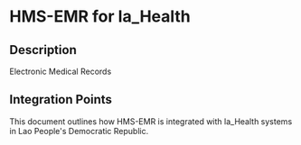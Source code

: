 # HMS-EMR for la_Health

## Description

Electronic Medical Records

## Integration Points

This document outlines how HMS-EMR is integrated with la_Health systems in Lao People's Democratic Republic.
